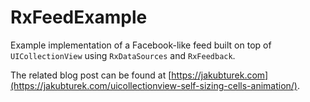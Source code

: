 # RxFeedExample

Example implementation of a Facebook-like feed built on top of `UICollectionView` using `RxDataSources` and `RxFeedback`.

The related blog post can be found at [https://jakubturek.com](https://jakubturek.com/uicollectionview-self-sizing-cells-animation/).